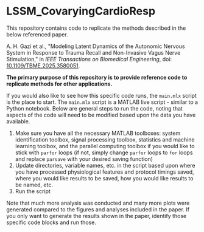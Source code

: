 # LSSM_CovaryingCardioResp

This repository contains code to replicate the methods described in the below referenced paper.

A. H. Gazi et al., "Modeling Latent Dynamics of the Autonomic Nervous System in Response to Trauma Recall and Non-Invasive Vagus Nerve Stimulation," in *IEEE Transactions on Biomedical Engineering*, doi: [10.1109/TBME.2025.3580051](https://doi.org/10.1109/TBME.2025.3580051).

**The primary purpose of this repository is to provide reference code to replicate methods for other applications.** 

If you would also like to see how this specific code runs, the `main.mlx` script is the place to start. The `main.mlx` script is a MATLAB live script - similar to a Python notebook. Below are general steps to run the code, noting that aspects of the code will need to be modified based upon the data you have available.

1. Make sure you have all the necessary MATLAB toolboxes: system identification toolbox, signal processing toolbox, statistics and machine learning toolbox, and the parallel computing toolbox if you would like to stick with `parfor` loops (if not, simply change `parfor` loops to `for` loops and replace `parsave` with your desired saving function)
2. Update directories, variable names, etc. in the script based upon where you have processed physiological features and protocol timings saved, where you would like results to be saved, how you would like results to be named, etc.
3. Run the script

Note that much more analysis was conducted and many more plots were generated compared to the figures and analyses included in the paper. If you only want to generate the results shown in the paper, identify those specific code blocks and run those. 
